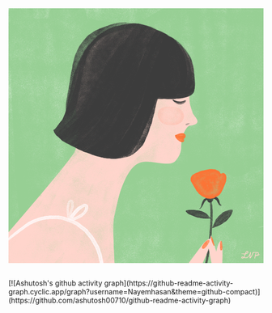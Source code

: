 <table>
    <tr><img src="https://github.com/Nayemhasan/Nayemhasan/blob/main/melon/flower_eating.gif"></tr>
</table>
[![Ashutosh's github activity graph](https://github-readme-activity-graph.cyclic.app/graph?username=Nayemhasan&theme=github-compact)](https://github.com/ashutosh00710/github-readme-activity-graph)


